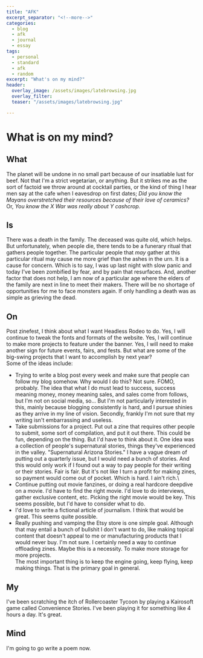```yaml
---
title: "AFK"
excerpt_separator: "<!--more-->"
categories:
  - blog
  - afk
  - journal
  - essay
tags: 
  - personal
  - standard
  - afk
  - random
excerpt: "What's on my mind?"
header:
  overlay_image: /assets/images/latebrowsing.jpg
  overlay_filter: 
  teaser: "/assets/images/latebrowsing.jpg"

---
```

# What is on my mind?
## What

The planet will be undone in no small part because of our insatiable lust for beef. Not that I'm a strict vegetarian, or anything. But it strikes me as the sort of factoid we throw around at cocktail parties, or the kind of thing I hear men say at the cafe when I eavesdrop on first dates; *Did you know the Mayans overstretched their resources because of their love of ceramics?* Or, *You know the X War was really about Y cashcrop.*  

## Is 

There was a death in the family. The deceased was quite old, which helps. But unfortunately, when people die, there tends to be a funerary ritual that gathers people together. The particular people that *may* gather at this particular ritual may cause me more grief than the ashes in the urn. It is a cause for concern. Which is to say, I was up last night with slow panic and today I've been zombified by fear, and by pain that resurfaces. And, another factor that does not help, I am now of a particular age where the elders of the family are next in line to meet their makers. There will be no shortage of opportunities for me to face monsters again. If only handling a death was as simple as grieving the dead.

## On

Post zinefest, I think about what I want Headless Rodeo to do. Yes, I will continue to tweak the fonts and formats of the website. Yes, I will continue to make more projects to feature under the banner. Yes, I will need to make another sign for future events, fairs, and fests. But what are some of the big-swing projects that I want to accomplish by next year?  
Some of the ideas include:  
*  Trying to write a blog post every week and make sure that people can follow my blog somehow. Why would I do this? Not sure. FOMO, probably. The idea that what I do must lead to success, success meaning money, money meaning sales, and sales come from follows, but I'm not on social media, so... But I'm not particularly interested in this, mainly because blogging consistently is hard, and I pursue shinies as they arrive in my line of vision. Secondly, frankly I'm not sure that my writing isn't embarrassing and useless.  
*  Take submissions for a project. Put out a zine that requires other people to submit, some sort of compilation, and put it out there. This could be fun, depending on the thing. But I'd have to think about it. One idea was a collection of people's supernatural stories, things they've experienced in the valley. "Supernatural Arizona Stories." I have a vague dream of putting out a quarterly issue, but I would need a bunch of stories. And this would only work if I found out a way to pay people for their writing or their stories. Fair is fair. But it's not like I turn a profit for making zines, so payment would come out of pocket. Which is hard. I ain't rich.\
*  Continue putting out movie fanzines, or doing a real hardcore deepdive on a movie. I'd have to find the right movie. I'd love to do interviews, gather exclusive content, etc. Picking the right movie would be key. This seems possible, but I'd have to consider what to do.
*  I'd love to write a fictional article of journalism. I think that would be great. This seems quite possible.  
*  Really pushing and vamping the Etsy store is one simple goal. Although that may entail a bunch of bullshit I don't want to do, like making topical content that doesn't appeal to me or manufacturing products that I would never buy. I'm not sure. I certainly need a way to continue offloading zines. Maybe this is a necessity. To make more storage for more projects.  
The most important thing is to keep the engine going, keep flying, keep making things. That is the primary goal in general. 
 
## My

I've been scratching the itch of Rollercoaster Tycoon by playing a Kairosoft game called Convenience Stories. I've been playing it for something like 4 hours a day. It's great. 

## Mind

I'm going to go write a poem now. 
